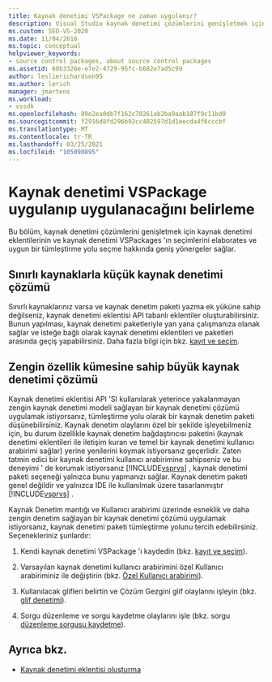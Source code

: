 ```yaml
---
title: Kaynak denetimi VSPackage ne zaman uygulanır?
description: Visual Studio kaynak denetimi çözümlerini genişletmek için kullanılabilen kaynak denetimi eklentilerinin ve kaynak denetimi VSPackages seçeneklerinin seçimleri hakkında bilgi edinin.
ms.custom: SEO-VS-2020
ms.date: 11/04/2016
ms.topic: conceptual
helpviewer_keywords:
- source control packages, about source control packages
ms.assetid: 60b3326e-e7e2-4729-95fc-b682e7ad5c99
author: leslierichardson95
ms.author: lerich
manager: jmartens
ms.workload:
- vssdk
ms.openlocfilehash: 89e2ea0db7f162c70261ab2ba9aab187f9c11bd0
ms.sourcegitcommit: f2916d8fd296b92cc402597d1d1eecda4f6cccbf
ms.translationtype: MT
ms.contentlocale: tr-TR
ms.lasthandoff: 03/25/2021
ms.locfileid: "105090895"
---
```

# <a name="determine-whether-to-implement-a-source-control-vspackage"></a>Kaynak denetimi VSPackage uygulanıp uygulanacağını belirleme

Bu bölüm, kaynak denetimi çözümlerini genişletmek için kaynak denetimi eklentilerinin ve kaynak denetimi VSPackages 'ın seçimlerini elaborates ve uygun bir tümleştirme yolu seçme hakkında geniş yönergeler sağlar.

## <a name="small-source-control-solution-with-limited-resources"></a>Sınırlı kaynaklarla küçük kaynak denetimi çözümü

 Sınırlı kaynaklarınız varsa ve kaynak denetim paketi yazma ek yüküne sahip değilseniz, kaynak denetimi eklentisi API tabanlı eklentiler oluşturabilirsiniz. Bunun yapılması, kaynak denetimi paketleriyle yan yana çalışmanıza olanak sağlar ve isteğe bağlı olarak kaynak denetimi eklentileri ve paketleri arasında geçiş yapabilirsiniz. Daha fazla bilgi için bkz. [kayıt ve seçim](../../extensibility/internals/registration-and-selection-source-control-vspackage.md).

## <a name="large-source-control-solution-with-a-rich-feature-set"></a>Zengin özellik kümesine sahip büyük kaynak denetimi çözümü

 Kaynak denetimi eklentisi API 'SI kullanılarak yeterince yakalanmayan zengin kaynak denetimi modeli sağlayan bir kaynak denetimi çözümü uygulamak istiyorsanız, tümleştirme yolu olarak bir kaynak denetim paketi düşünebilirsiniz. Kaynak denetim olaylarını özel bir şekilde işleyebilmeniz için, bu durum özellikle kaynak denetim bağdaştırıcısı paketini (kaynak denetimi eklentileri ile iletişim kuran ve temel bir kaynak denetimi kullanıcı arabirimi sağlar) yerine yenilerini koymak istiyorsanız geçerlidir. Zaten tatmin edici bir kaynak denetimi kullanıcı arabirimine sahipseniz ve bu deneyimi ' de korumak istiyorsanız [!INCLUDE[vsprvs](../../code-quality/includes/vsprvs_md.md)] , kaynak denetimi paketi seçeneği yalnızca bunu yapmanızı sağlar. Kaynak denetim paketi genel değildir ve yalnızca IDE ile kullanılmak üzere tasarlanmıştır [!INCLUDE[vsprvs](../../code-quality/includes/vsprvs_md.md)] .

 Kaynak Denetim mantığı ve Kullanıcı arabirimi üzerinde esneklik ve daha zengin denetim sağlayan bir kaynak denetimi çözümü uygulamak istiyorsanız, kaynak denetimi paketi tümleştirme yolunu tercih edebilirsiniz. Seçenekleriniz şunlardır:

1. Kendi kaynak denetimi VSPackage 'ı kaydedin (bkz. [kayıt ve seçim](../../extensibility/internals/registration-and-selection-source-control-vspackage.md)).

2. Varsayılan kaynak denetimi kullanıcı arabirimini özel Kullanıcı arabiriminiz ile değiştirin (bkz. [Özel Kullanıcı arabirimi](../../extensibility/internals/custom-user-interface-source-control-vspackage.md)).

3. Kullanılacak glifleri belirtin ve Çözüm Gezgini glif olaylarını işleyin (bkz. [glif denetimi](../../extensibility/internals/glyph-control-source-control-vspackage.md)).

4. Sorgu düzenleme ve sorgu kaydetme olaylarını işle (bkz. sorgu [düzenleme sorgusu kaydetme](../../extensibility/internals/query-edit-query-save-source-control-vspackage.md)).

## <a name="see-also"></a>Ayrıca bkz.

- [Kaynak denetimi eklentisi oluşturma](../../extensibility/internals/creating-a-source-control-plug-in.md)
